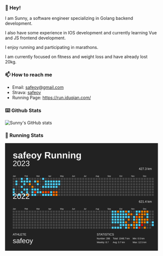 ### 👋 Hey! 

I am Sunny, a software engineer specializing in Golang backend development. 

I also have some experience in IOS development and currently learning Vue and JS frontend development. 

I enjoy running and participating in marathons. 

I am currently focused on fitness and weight loss and have already lost 20kg. 

### 📫 How to reach me

- Email: safeoy@gmail.com
- Strava: [safeoy](https://www.strava.com/athletes/safeoy)
- Running Page: https://run.iduqian.com/

### ⌨️ Github Stats

![Sunny's GitHub stats](https://github-readme-stats.vercel.app/api?username=safeoy)

### 🏃 Running Stats

![Sunny's Running stats](https://raw.githubusercontent.com/safeoy/running_page/master/assets/github.svg)
